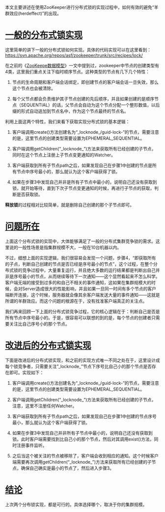 <p style="text-align:left;">本文主要讲述在使用ZooKeeper进行分布式锁的实现过程中，如何有效的避免“羊群效应(herdeffect)”的出现。</p>
<h1 align="left"><span style="text-decoration:underline;"><strong>一般的分布式锁实现</strong></span></h1>
<p style="text-align:left;">这里简单的讲下一般的分布式锁如何实现。具体的代码实现可以在这里看到：<a href="https://svn.apache.org/repos/asf/zookeeper/trunk/src/recipes/lock/" target="_blank">https://svn.apache.org/repos/asf/zookeeper/trunk/src/recipes/lock/</a></p>
<p style="text-align:left;">在之前的《<a href="http://nileader.blog.51cto.com/1381108/946788" target="_blank">ZooKeepe数据模型</a>》一文中提到过，zookeeper中节点的创建类型有4类，这里我们重点关注下临时顺序节点。这种类型的节点有几下几个特性：</p>
<ol class="list-paddingleft-2">
 <li><p>节点的生命周期和客户端会话绑定，即创建节点的客户端会话一旦失效，那么这个节点也会被清除。</p></li>
 <li><p>每个父节点都会负责维护其子节点创建的先后顺序，并且如果创建的是顺序节点（SEQUENTIAL）的话，父节点会自动为这个节点分配一个整形数值，以后缀的形式自动追加到节点名中，作为这个节点最终的节点名。</p></li>
</ol>
<p style="text-align:left;">利用上面这两个特性，我们来看下获取实现分布式锁的基本逻辑：</p>
<ol class="list-paddingleft-2">
 <li><p>客户端调用create()方法创建名为“_locknode_/guid-lock-”的节点，需要注意的是，这里节点的创建类型需要设置为EPHEMERAL_SEQUENTIAL。</p></li>
 <li><p>客户端调用getChildren(“_locknode_”)方法来获取所有已经创建的子节点，同时在这个节点上注册上子节点变更通知的Watcher。</p></li>
 <li><p>客户端获取到所有子节点path之后，如果发现自己在步骤1中创建的节点是所有节点中序号最小的，那么就认为这个客户端获得了锁。</p></li>
 <li><p>如果在步骤3中发现自己并非是所有子节点中最小的，说明自己还没有获取到锁，就开始等待，直到下次子节点变更通知的时候，再进行子节点的获取，判断是否获取锁。</p></li>
</ol>
<p style="text-align:left;"><strong>释放锁</strong>的过程相对比较简单，就是删除自己创建的那个子节点即可。</p>
<h1 align="left"><span style="text-decoration:underline;"><strong>问题所在</strong></span></h1>
<p>上面这个分布式锁的实现中，大体能够满足了一般的分布式集群竞争锁的需求。这里说的一般性场景是指集群规模不大，一般在10台机器以内。</p>
<p>不过，细想上面的实现逻辑，我们很容易会发现一个问题，步骤4，“即获取所有的子点，判断自己创建的节点是否已经是序号最小的节点”，这个过程，在整个分布式锁的竞争过程中，大量重复运行，并且绝大多数的运行结果都是判断出自己并非是序号最小的节点，从而继续等待下一次通知――这个显然看起来不怎么科学。客户端无端的接受到过多的和自己不相关的事件通知，这如果在集群规模大的时候，会对Server造成很大的性能影响，并且如果一旦同一时间有多个节点的客户端断开连接，这个时候，服务器就会像其余客户端发送大量的事件通知――这就是所谓的羊群效应。而这个问题的根源在于，没有找准客户端真正的关注点。</p>
<p>我们再来回顾一下上面的分布式锁竞争过程，它的核心逻辑在于：判断自己是否是所有节点中序号最小的。于是，很容易可以联想的到的是，每个节点的创建者只需要关注比自己序号小的那个节点。</p>
<h1 align="left"><strong><span style="text-decoration:underline;">改进后的分布式锁实现</span></strong></h1>
<p>下面是改进后的分布式锁实现，和之前的实现方式唯一不同之处在于，这里设计成每个锁竞争者，只需要关注”_locknode_”节点下序号比自己小的那个节点是否存在即可。实现如下：</p>
<ol class="list-paddingleft-2">
 <li><p>客户端调用create()方法创建名为“_locknode_/guid-lock-”的节点，需要注意的是，这里节点的创建类型需要设置为EPHEMERAL_SEQUENTIAL。</p></li>
 <li><p>客户端调用getChildren(“_locknode_”)方法来获取所有已经创建的子节点，注意，这里不注册任何Watcher。</p></li>
 <li><p>客户端获取到所有子节点path之后，如果发现自己在步骤1中创建的节点序号最小，那么就认为这个客户端获得了锁。</p></li>
 <li><p>如果在步骤3中发现自己并非所有子节点中最小的，说明自己还没有获取到锁。此时客户端需要找到比自己小的那个节点，然后对其调用exist()方法，同时注册事件监听。</p></li>
 <li><p>之后当这个被关注的节点被移除了，客户端会收到相应的通知。这个时候客户端需要再次调用getChildren(“_locknode_”)方法来获取所有已经创建的子节点，确保自己确实是最小的节点了，然后进入步骤3。</p></li>
</ol>
<h1><span style="text-decoration:underline;"><strong>结论</strong></span></h1>
<p>上次两个分布锁实现，都是可行的。具体选择哪个，取决于你的集群规模。</p>
<p></p>
